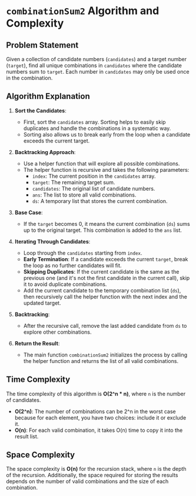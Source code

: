 # `combinationSum2` Algorithm and Complexity

## Problem Statement
Given a collection of candidate numbers (`candidates`) and a target number (`target`), find all unique combinations in `candidates` where the candidate numbers sum to `target`. Each number in `candidates` may only be used once in the combination.

## Algorithm Explanation

1. **Sort the Candidates**:
   - First, sort the `candidates` array. Sorting helps to easily skip duplicates and handle the combinations in a systematic way.
   - Sorting also allows us to break early from the loop when a candidate exceeds the current target.

2. **Backtracking Approach**:
   - Use a helper function that will explore all possible combinations.
   - The helper function is recursive and takes the following parameters:
     - `index`: The current position in the `candidates` array.
     - `target`: The remaining target sum.
     - `candidates`: The original list of candidate numbers.
     - `ans`: The list to store all valid combinations.
     - `ds`: A temporary list that stores the current combination.

3. **Base Case**:
   - If the `target` becomes 0, it means the current combination (`ds`) sums up to the original target. This combination is added to the `ans` list.

4. **Iterating Through Candidates**:
   - Loop through the `candidates` starting from `index`.
   - **Early Termination**: If a candidate exceeds the current `target`, break the loop as no further candidates will fit.
   - **Skipping Duplicates**: If the current candidate is the same as the previous one (and it's not the first candidate in the current call), skip it to avoid duplicate combinations.
   - Add the current candidate to the temporary combination list (`ds`), then recursively call the helper function with the next index and the updated target.

5. **Backtracking**:
   - After the recursive call, remove the last added candidate from `ds` to explore other combinations.

6. **Return the Result**:
   - The main function `combinationSum2` initializes the process by calling the helper function and returns the list of all valid combinations.

## Time Complexity

The time complexity of this algorithm is **O(2^n \* n)**, where `n` is the number of candidates.

- **O(2^n)**: The number of combinations can be 2^n in the worst case because for each element, you have two choices: include it or exclude it.
- **O(n)**: For each valid combination, it takes O(n) time to copy it into the result list.

## Space Complexity

The space complexity is **O(n)** for the recursion stack, where `n` is the depth of the recursion. Additionally, the space required for storing the results depends on the number of valid combinations and the size of each combination.

